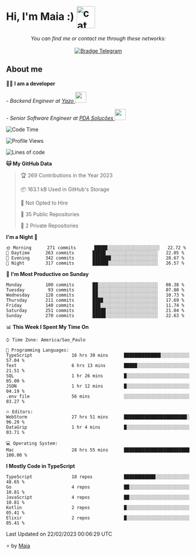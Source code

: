 <h1 align="left">Hi, I'm Maia :) 
<img src="https://emojis.slackmojis.com/emojis/images/1643509834/36299/black-cat.gif?1643509834" width="50" height="60" align="center"  alt="cat"/>
</h1>

<p align="center">
    <i>You can find me or contact me through these networks:</i>
    <br/><br/>
    <a href="https://t.me/mrootx" target="_blank">
        <img src="https://img.shields.io/badge/-Telegram-2CA5E0?logo=telegram&style=flat&logoColor=white" alt="Bradge Telegram" />
    </a>
</p>

## About me

:technologist: <strong>I am a developer</strong> <br>

<p><em> - Backend Engineer at <a href="https://yazo.com.br/">Yazo
</a><img src="https://media.giphy.com/media/WUlplcMpOCEmTGBtBW/giphy.gif" width="30"> 
</em></p>

<p><em> - Senior Software Engineer at <a href="https://pdasolucoes.com.br">PDA Soluções
</a><img src="https://media.giphy.com/media/WUlplcMpOCEmTGBtBW/giphy.gif" width="30"> 
</em></p>

<!--START_SECTION:waka-->
![Code Time](http://img.shields.io/badge/Code%20Time-1%2C676%20hrs%2039%20mins-blue)

![Profile Views](http://img.shields.io/badge/Profile%20Views-11-blue)

![Lines of code](https://img.shields.io/badge/From%20Hello%20World%20I%27ve%20Written-222%20Thousand%20lines%20of%20code-blue)

**🐱 My GitHub Data** 

> 🏆 269 Contributions in the Year 2023
 > 
> 📦 163.1 kB Used in GitHub's Storage 
 > 
> 🚫 Not Opted to Hire
 > 
> 📜 35 Public Repositories 
 > 
> 🔑 2 Private Repositories  
 > 
**I'm a Night 🦉** 

```text
🌞 Morning      271 commits       █████░░░░░░░░░░░░░░░░░░░░   22.72 % 
🌆 Daytime      263 commits       █████░░░░░░░░░░░░░░░░░░░░   22.05 % 
🌃 Evening      342 commits       ███████░░░░░░░░░░░░░░░░░░   28.67 % 
🌙 Night        317 commits       ██████░░░░░░░░░░░░░░░░░░░   26.57 % 

```
📅 **I'm Most Productive on Sunday** 

```text
Monday         100 commits       ██░░░░░░░░░░░░░░░░░░░░░░░   08.38 % 
Tuesday         93 commits       ██░░░░░░░░░░░░░░░░░░░░░░░   07.80 % 
Wednesday      128 commits       ██░░░░░░░░░░░░░░░░░░░░░░░   10.73 % 
Thursday       211 commits       ████░░░░░░░░░░░░░░░░░░░░░   17.69 % 
Friday         140 commits       ███░░░░░░░░░░░░░░░░░░░░░░   11.74 % 
Saturday       251 commits       █████░░░░░░░░░░░░░░░░░░░░   21.04 % 
Sunday         270 commits       █████░░░░░░░░░░░░░░░░░░░░   22.63 % 

```


📊 **This Week I Spent My Time On** 

```text
⌚︎ Time Zone: America/Sao_Paulo

💬 Programming Languages: 
TypeScript               16 hrs 30 mins      ██████████████░░░░░░░░░░░   57.04 % 
Text                     6 hrs 13 mins       █████░░░░░░░░░░░░░░░░░░░░   21.51 % 
SQL                      1 hr 26 mins        █░░░░░░░░░░░░░░░░░░░░░░░░   05.00 % 
JSON                     1 hr 12 mins        █░░░░░░░░░░░░░░░░░░░░░░░░   04.19 % 
.env file                56 mins             ░░░░░░░░░░░░░░░░░░░░░░░░░   03.27 % 

🔥 Editors: 
WebStorm                 27 hrs 51 mins      ████████████████████████░   96.29 % 
DataGrip                 1 hr 4 mins         █░░░░░░░░░░░░░░░░░░░░░░░░   03.71 % 

💻 Operating System: 
Mac                      28 hrs 55 mins      █████████████████████████   100.00 % 

```

**I Mostly Code in TypeScript** 

```text
TypeScript               18 repos            ████████████░░░░░░░░░░░░░   48.65 % 
Go                       4 repos             ██░░░░░░░░░░░░░░░░░░░░░░░   10.81 % 
JavaScript               4 repos             ██░░░░░░░░░░░░░░░░░░░░░░░   10.81 % 
Kotlin                   2 repos             █░░░░░░░░░░░░░░░░░░░░░░░░   05.41 % 
Elixir                   2 repos             █░░░░░░░░░░░░░░░░░░░░░░░░   05.41 % 

```



 Last Updated on 22/02/2023 00:06:29 UTC
<!--END_SECTION:waka-->

⭐️ by [Maia](https://github.com/gabrielmaialva33/)


